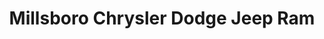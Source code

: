 ---
title: "Millsboro Chrysler Dodge Jeep Ram"
url: /millsboro/millsboro-chrysler-dodge-jeep-ram/
shop: Autohaus
---